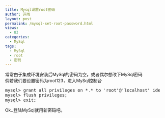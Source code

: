 ```yaml
---
title: Mysql设置root密码
author: 谇雨
layout: post
permalink: /mysql-set-root-password.html
views:
  - 83
categories:
  - MySql
tags:
  - MySql
  - root
  - 密码
---
```

常常由于集成环境安装后MySql的密码为空，或者偶尔想改下MySql密码  
倘若我们要设置密码为root123，进入MySql控制台

<pre class="lang:sh decode:true " >mysql> grant all privileges on *.* to 'root'@'localhost' identified by 'root123' with grant option;
mysql> flush privileges;
mysql> exit;</pre>

Ok..登陆MySql就用新密码吧。